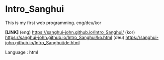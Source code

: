 # Intro_Sanghui
This is my first web programming.
eng/deu/kor

<b>[LINK]</b>
(eng) https://sanghui-john.github.io/Intro_Sanghui/
(kor) https://sanghui-john.github.io/Intro_Sanghui/ko.html
(deu) https://sanghui-john.github.io/Intro_Sanghui/de.html

Language : html
